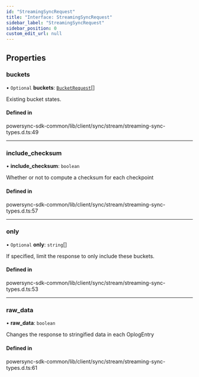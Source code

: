 ```yaml
---
id: "StreamingSyncRequest"
title: "Interface: StreamingSyncRequest"
sidebar_label: "StreamingSyncRequest"
sidebar_position: 0
custom_edit_url: null
---
```


## Properties

### buckets

• `Optional` **buckets**: [`BucketRequest`](BucketRequest.md)[]

Existing bucket states.

#### Defined in

powersync-sdk-common/lib/client/sync/stream/streaming-sync-types.d.ts:49

___

### include\_checksum

• **include\_checksum**: `boolean`

Whether or not to compute a checksum for each checkpoint

#### Defined in

powersync-sdk-common/lib/client/sync/stream/streaming-sync-types.d.ts:57

___

### only

• `Optional` **only**: `string`[]

If specified, limit the response to only include these buckets.

#### Defined in

powersync-sdk-common/lib/client/sync/stream/streaming-sync-types.d.ts:53

___

### raw\_data

• **raw\_data**: `boolean`

Changes the response to stringified data in each OplogEntry

#### Defined in

powersync-sdk-common/lib/client/sync/stream/streaming-sync-types.d.ts:61
